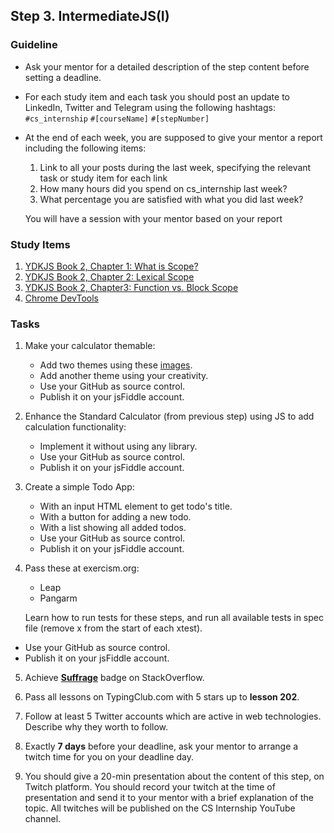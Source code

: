 ## Step 3. IntermediateJS(I)

### Guideline

- Ask your mentor for a detailed description of the step content before setting a deadline.

- For each study item and each task you should post an update to LinkedIn, Twitter and Telegram using the following hashtags:
  `#cs_internship`
  `#[courseName]`
  `#[stepNumber]`

- At the end of each week, you are supposed to give your mentor a report including the following items:

  1. Link to all your posts during the last week, specifying the relevant task or study item for each link
  2. How many hours did you spend on cs_internship last week?
  3. What percentage you are satisfied with what you did last week?

  You will have a session with your mentor based on your report

### Study Items <!-- omit in toc -->

1. [YDKJS Book 2, Chapter 1: What is Scope?](https://github.com/getify/You-Dont-Know-JS/blob/1st-ed/scope%20%26%20closures/ch1.md)
2. [YDKJS Book 2, Chapter 2: Lexical Scope](https://github.com/getify/You-Dont-Know-JS/blob/1st-ed/scope%20%26%20closures/ch2.md)
3. [YDKJS Book 2, Chapter3: Function vs. Block Scope](https://github.com/getify/You-Dont-Know-JS/blob/1st-ed/scope%20%26%20closures/ch3.md)
4. [Chrome DevTools](https://developers.google.com/web/tools/chrome-devtools/)

### Tasks <!-- omit in toc -->

1. Make your calculator themable:

   - Add two themes using these [images](https://google.com).
   - Add another theme using your creativity.
   - Use your GitHub as source control.
   - Publish it on your jsFiddle account.

2. Enhance the Standard Calculator (from previous step) using JS to add calculation functionality:

   - Implement it without using any library.
   - Use your GitHub as source control.
   - Publish it on your jsFiddle account.

3. Create a simple Todo App:

   - With an input HTML element to get todo's title.
   - With a button for adding a new todo.
   - With a list showing all added todos.
   - Use your GitHub as source control.
   - Publish it on your jsFiddle account.

4. Pass these at exercism.org:

   - Leap
   - Pangarm

   Learn how to run tests for these steps, and run all available tests in spec file (remove x from the start of each xtest).

- Use your GitHub as source control.
- Publish it on your jsFiddle account.

5. Achieve [**Suffrage**](https://stackoverflow.com/help/badges/804/suffrage) badge on StackOverflow.

6. Pass all lessons on TypingClub.com with 5 stars up to **lesson 202**.

7. Follow at least 5 Twitter accounts which are active in web technologies. Describe why they worth to follow.

8. Exactly **7 days** before your deadline, ask your mentor to arrange a twitch time for you on your deadline day.

9. You should give a 20-min presentation about the content of this step, on Twitch platform. You should record your twitch at the time of presentation and send it to your mentor with a brief explanation of the topic. All twitches will be published on the CS Internship YouTube channel.
